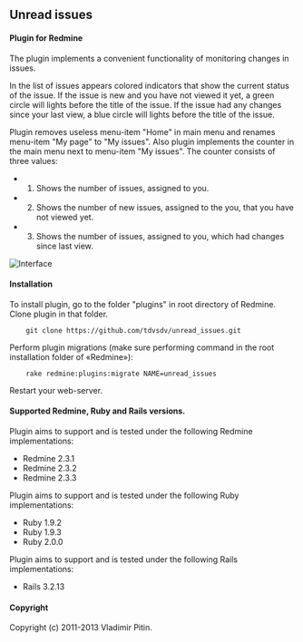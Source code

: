## Unread issues

#### Plugin for Redmine

The plugin implements a convenient functionality of monitoring changes in issues.

In the list of issues appears colored indicators that show the current status of the issue.
If the issue is new and you have not viewed it yet, a green circle will lights before the title of the issue.
If the issue had any changes since your last view, a blue circle will lights before the title of the issue.

Plugin removes useless menu-item "Home" in main menu and renames menu-item "My page" to "My issues".
Also plugin implements the counter in the main menu next to menu-item "My issues".
The counter consists of three values:
* 1) Shows the number of issues, assigned to you.
* 2) Shows the number of new issues, assigned to the you, that you have not viewed yet.
* 3) Shows the number of issues, assigned to you, which had changes since last view.

![Interface](https://github.com/tdvsdv/unread_issues/raw/master/screenshots/interface.png "Interface")

#### Installation
To install plugin, go to the folder "plugins" in root directory of Redmine.
Clone plugin in that folder.

		git clone https://github.com/tdvsdv/unread_issues.git

Perform plugin migrations (make sure performing command in the root installation folder of «Redmine»):

		rake redmine:plugins:migrate NAME=unread_issues

Restart your web-server.

#### Supported Redmine, Ruby and Rails versions.

Plugin aims to support and is tested under the following Redmine implementations:
* Redmine 2.3.1
* Redmine 2.3.2
* Redmine 2.3.3

Plugin aims to support and is tested under the following Ruby implementations:
* Ruby 1.9.2
* Ruby 1.9.3
* Ruby 2.0.0

Plugin aims to support and is tested under the following Rails implementations:
* Rails 3.2.13

#### Copyright
Copyright (c) 2011-2013 Vladimir Pitin.
